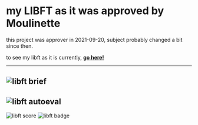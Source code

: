 # my LIBFT as it was approved by Moulinette
this project was approver in 2021-09-20, subject probably changed a bit since then.

to see my libft as it is currently, [**go here!**](https://github.com/joaodafi/libft)

---

![libft brief](https://user-images.githubusercontent.com/48069160/166927768-a679b27d-bb0e-441e-909f-2cac23ea93b8.png)
---
![libft autoeval](https://user-images.githubusercontent.com/48069160/166927961-9fa75ed4-6f4b-4d93-ab20-68446e35cf10.png)
---
![libft score](https://user-images.githubusercontent.com/48069160/166927992-68a24a40-df87-4101-aee9-22f06e70c455.png)
![libft badge](https://user-images.githubusercontent.com/48069160/166927997-287215e6-60dd-4847-a45d-0e92272f1571.png)
